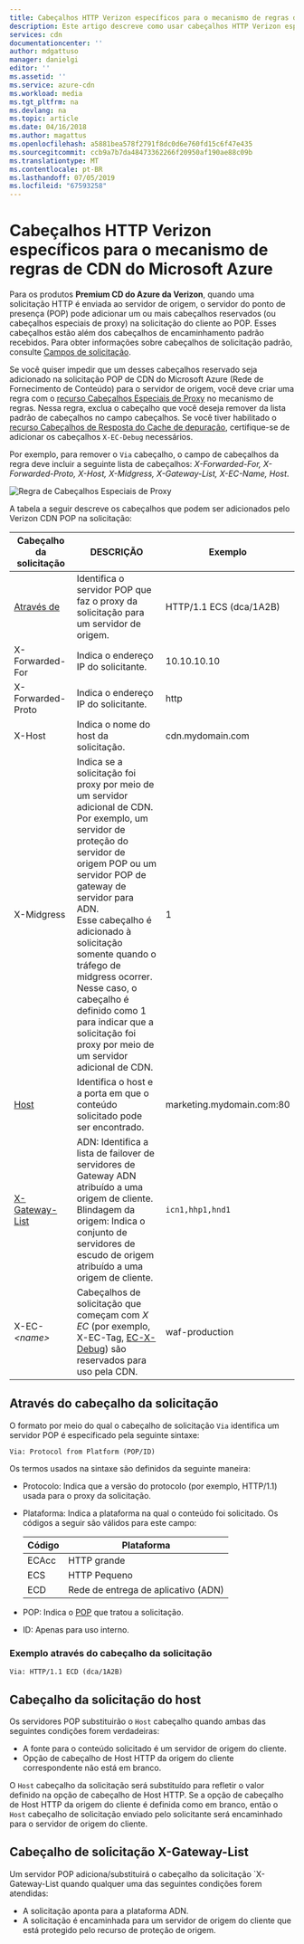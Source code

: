 ```yaml
---
title: Cabeçalhos HTTP Verizon específicos para o mecanismo de regras de CDN do Microsoft Azure | Microsoft Docs
description: Este artigo descreve como usar cabeçalhos HTTP Verizon específicos com o mecanismo de regras de CDN do Azure.
services: cdn
documentationcenter: ''
author: mdgattuso
manager: danielgi
editor: ''
ms.assetid: ''
ms.service: azure-cdn
ms.workload: media
ms.tgt_pltfrm: na
ms.devlang: na
ms.topic: article
ms.date: 04/16/2018
ms.author: magattus
ms.openlocfilehash: a5881bea578f2791f8dc0d6e760fd15c6f47e435
ms.sourcegitcommit: ccb9a7b7da48473362266f20950af190ae88c09b
ms.translationtype: MT
ms.contentlocale: pt-BR
ms.lasthandoff: 07/05/2019
ms.locfileid: "67593258"
---
```

# <a name="verizon-specific-http-headers-for-azure-cdn-rules-engine"></a>Cabeçalhos HTTP Verizon específicos para o mecanismo de regras de CDN do Microsoft Azure

Para os produtos **Premium CD do Azure da Verizon**, quando uma solicitação HTTP é enviada ao servidor de origem, o servidor do ponto de presença (POP) pode adicionar um ou mais cabeçalhos reservados (ou cabeçalhos especiais de proxy) na solicitação do cliente ao POP. Esses cabeçalhos estão além dos cabeçalhos de encaminhamento padrão recebidos. Para obter informações sobre cabeçalhos de solicitação padrão, consulte [Campos de solicitação](https://en.wikipedia.org/wiki/List_of_HTTP_header_fields#Request_fields).

Se você quiser impedir que um desses cabeçalhos reservado seja adicionado na solicitação POP de CDN do Microsoft Azure (Rede de Fornecimento de Conteúdo) para o servidor de origem, você deve criar uma regra com o [recurso Cabeçalhos Especiais de Proxy](cdn-verizon-premium-rules-engine-reference-features.md#proxy-special-headers) no mecanismo de regras. Nessa regra, exclua o cabeçalho que você deseja remover da lista padrão de cabeçalhos no campo cabeçalhos. Se você tiver habilitado o [recurso Cabeçalhos de Resposta do Cache de depuração](cdn-verizon-premium-rules-engine-reference-features.md#debug-cache-response-headers), certifique-se de adicionar os cabeçalhos `X-EC-Debug` necessários. 

Por exemplo, para remover o `Via` cabeçalho, o campo de cabeçalhos da regra deve incluir a seguinte lista de cabeçalhos: *X-Forwarded-For, X-Forwarded-Proto, X-Host, X-Midgress, X-Gateway-List, X-EC-Name, Host*. 

![Regra de Cabeçalhos Especiais de Proxy](./media/cdn-http-headers/cdn-proxy-special-header-rule.png)

A tabela a seguir descreve os cabeçalhos que podem ser adicionados pelo Verizon CDN POP na solicitação:

Cabeçalho da solicitação | DESCRIÇÃO | Exemplo
---------------|-------------|--------
[Através de](#via-request-header) | Identifica o servidor POP que faz o proxy da solicitação para um servidor de origem. | HTTP/1.1 ECS (dca/1A2B)
X-Forwarded-For | Indica o endereço IP do solicitante.| 10.10.10.10
X-Forwarded-Proto | Indica o endereço IP do solicitante. | http
X-Host | Indica o nome do host da solicitação. | cdn.mydomain.com
X-Midgress | Indica se a solicitação foi proxy por meio de um servidor adicional de CDN. Por exemplo, um servidor de proteção do servidor de origem POP ou um servidor POP de gateway de servidor para ADN. <br />Esse cabeçalho é adicionado à solicitação somente quando o tráfego de midgress ocorrer. Nesse caso, o cabeçalho é definido como 1 para indicar que a solicitação foi proxy por meio de um servidor adicional de CDN.| 1
[Host](#host-request-header) | Identifica o host e a porta em que o conteúdo solicitado pode ser encontrado. | marketing.mydomain.com:80
[X-Gateway-List](#x-gateway-list-request-header) | ADN: Identifica a lista de failover de servidores de Gateway ADN atribuído a uma origem de cliente. <br />Blindagem da origem: Indica o conjunto de servidores de escudo de origem atribuído a uma origem de cliente. | `icn1,hhp1,hnd1`
X-EC- _&lt;name&gt;_ | Cabeçalhos de solicitação que começam com *X EC* (por exemplo, X-EC-Tag, [EC-X-Debug](cdn-http-debug-headers.md)) são reservados para uso pela CDN.| waf-production

## <a name="via-request-header"></a>Através do cabeçalho da solicitação
O formato por meio do qual o cabeçalho de solicitação `Via` identifica um servidor POP é especificado pela seguinte sintaxe:

`Via: Protocol from Platform (POP/ID)` 

Os termos usados na sintaxe são definidos da seguinte maneira:
- Protocolo: Indica que a versão do protocolo (por exemplo, HTTP/1.1) usada para o proxy da solicitação. 

- Plataforma: Indica a plataforma na qual o conteúdo foi solicitado. Os códigos a seguir são válidos para este campo: 

    Código | Plataforma
    -----|---------
    ECAcc | HTTP grande
    ECS   | HTTP Pequeno
    ECD   | Rede de entrega de aplicativo (ADN)

- POP: Indica o [POP](cdn-pop-abbreviations.md) que tratou a solicitação. 

- ID: Apenas para uso interno.

### <a name="example-via-request-header"></a>Exemplo através do cabeçalho da solicitação

`Via: HTTP/1.1 ECD (dca/1A2B)`

## <a name="host-request-header"></a>Cabeçalho da solicitação do host
Os servidores POP substituirão o `Host` cabeçalho quando ambas das seguintes condições forem verdadeiras:
- A fonte para o conteúdo solicitado é um servidor de origem do cliente.
- Opção de cabeçalho de Host HTTP da origem do cliente correspondente não está em branco.

O `Host` cabeçalho da solicitação será substituído para refletir o valor definido na opção de cabeçalho de Host HTTP.
Se a opção de cabeçalho de Host HTTP da origem do cliente é definida como em branco, então o `Host` cabeçalho de solicitação enviado pelo solicitante será encaminhado para o servidor de origem do cliente.

## <a name="x-gateway-list-request-header"></a>Cabeçalho de solicitação X-Gateway-List
Um servidor POP adiciona/substituirá o cabeçalho da solicitação `X-Gateway-List quando qualquer uma das seguintes condições forem atendidas:
- A solicitação aponta para a plataforma ADN.
- A solicitação é encaminhada para um servidor de origem do cliente que está protegido pelo recurso de proteção de origem.

